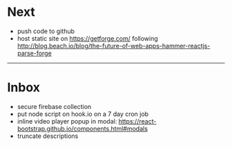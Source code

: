 # Next

* push code to github
* host static site on https://getforge.com/ following http://blog.beach.io/blog/the-future-of-web-apps-hammer-reactjs-parse-forge

---

# Inbox

* secure firebase collection
* put node script on hook.io on a 7 day cron job
* inline video player popup in modal: https://react-bootstrap.github.io/components.html#modals
* truncate descriptions
